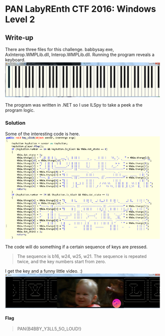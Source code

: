 # PAN LabyREnth CTF 2016: Windows Level 2

## Write-up

There are three files for this challenge. babbysay.exe, AxInterop.WMPLib.dll, Interop.WMPLib.dll.
Running the program reveals a keyboard.
![Keyboard](Keyboard.PNG)

The program was written in .NET so I use ILSpy to take a peek a the program logic. 

### Solution
Some of the interesting code is here.
![Code](code.PNG)

The code will do something if a certain sequence of keys are pressed.

> The sequence is b16, w24, w25, w21. The sequence is repeated twice, and the key numbers start from zero.

I get the key and a funny little video. :)
![Flag](Laby.PNG)

#### Flag
> PAN{B4BBY_Y3LL5_5O_LOUD!}
